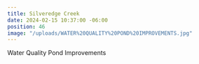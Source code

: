 ```yaml
---
title: Silveredge Creek
date: 2024-02-15 10:37:00 -06:00
position: 46
image: "/uploads/WATER%20QUALITY%20POND%20IMPROVEMENTS.jpg"
---
```


Water Quality Pond Improvements
